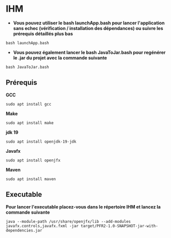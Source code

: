 # IHM
* **Vous pouvez utiliser le bash launchApp.bash pour lancer l'application sans echec (vérification / installation des dépendances) ou suivre les prérequis détaillés plus bas**
```
bash launchApp.bash
```
* **Vous pouvez également lancer le bash JavaToJar.bash pour regénérer le .jar du projet avec la commande suivante**
```
bash JavaToJar.bash
```

## Prérequis
**GCC**
```
sudo apt install gcc
```
**Make**
```
sudo apt install make
```
**jdk 19**
```
sudo apt install openjdk-19-jdk
```
**Javafx**
```
sudo apt install openjfx
```

**Maven**
```
sudo apt install maven
```

## Executable
**Pour lancer l'executable placez-vous dans le répertoire IHM et lancez la commande suivante**
```
java --module-path /usr/share/openjfx/lib --add-modules javafx.controls,javafx.fxml -jar target/PFR2-1.0-SNAPSHOT-jar-with-dependencies.jar
```

